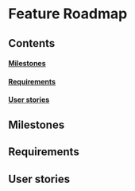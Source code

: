 <h1>Feature Roadmap</h1>

## Contents
#### <a href="#milestones">Milestones</a>
#### <a href="#data">Requirements</a>
#### <a href="#user-stories">User stories</a>

<h2 id="milestones">Milestones</h2>
<h2 id="data">Requirements</h2>
<h2 id="user-stories">User stories</a>
